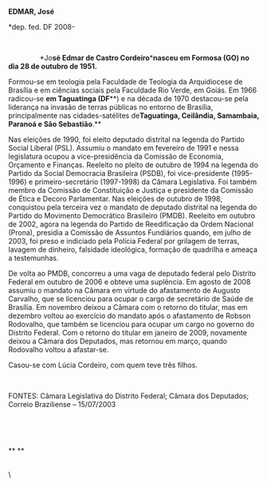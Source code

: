 **EDMAR, José**

\*dep. fed. DF 2008-

 

                *Jo**sé Edmar de Castro Cordeiro*****nasceu em Formosa
(GO) no dia 28 de outubro de 1951.**

Formou-se em teologia pela Faculdade de Teologia da Arquidiocese de
Brasília e em ciências sociais pela Faculdade Rio Verde, em Goiás. Em
1966 radicou-se **em Taguatinga (DF****) e na década de 1970 destacou-se
pela liderança na invasão de terras públicas no entorno de Brasília,
principalmente nas cidades-satélites de**Taguatinga, Ceilândia,
Samambaia, Paranoá e São Sebastião**.**

Nas eleições de 1990, foi eleito deputado distrital na legenda do
Partido Social Liberal (PSL). Assumiu o mandato em fevereiro de 1991 e
nessa legislatura ocupou a vice-presidência da Comissão de Economia,
Orçamento e Finanças. Reeleito no pleito de outubro de 1994 na legenda
do Partido da Social Democracia Brasileira (PSDB), foi vice-presidente
(1995-1996) e primeiro-secretário (1997-1998) da Câmara Legislativa. Foi
também membro da Comissão de Constituição e Justiça e presidente da
Comissão de Ética e Decoro Parlamentar. Nas eleições de outubro de 1998,
conquistou pela terceira vez o mandato de deputado distrital na legenda
do Partido do Movimento Democrático Brasileiro (PMDB). Reeleito em
outubro de 2002, agora na legenda do Partido de Reedificação da Ordem
Nacional (Prona), presidia a Comissão de Assuntos Fundiários quando, em
julho de 2003, foi preso e indiciado pela Polícia Federal por grilagem
de terras, lavagem de dinheiro, falsidade ideológica, formação de
quadrilha e ameaça a testemunhas.

De volta ao PMDB, concorreu a uma vaga de deputado federal pelo Distrito
Federal em outubro de 2006 e obteve uma suplência. Em agosto de 2008
assumiu o mandato na Câmara em virtude do afastamento de Augusto
Carvalho, que se licenciou para ocupar o cargo de secretário de Saúde de
Brasília. Em novembro deixou a Câmara com o retorno do titular, mas em
dezembro voltou ao exercício do mandato após o afastamento de Robson
Rodovalho, que também se licenciou para ocupar um cargo no governo do
Distrito Federal. Com o retorno do titular em janeiro de 2009, novamente
deixou a Câmara dos Deputados, mas retornou em março, quando Rodovalho
voltou a afastar-se.

Casou-se com Lúcia Cordeiro, com quem teve três filhos.

 

FONTES: Câmara Legislativa do Distrito Federal; Câmara dos Deputados;
Correio Braziliense – 15/07/2003

 

 

** **

\
 \

